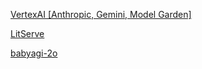 [VertexAI [Anthropic, Gemini, Model Garden]](https://docs.litellm.ai/docs/providers/vertex#llama-3-api)

[LitServe](https://github.com/Lightning-AI/litserve)

[babyagi-2o](https://github.com/yoheinakajima/babyagi-2o/blob/main/main.py)
